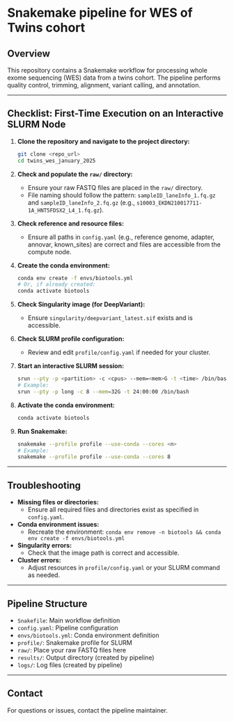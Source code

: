 # Snakemake pipeline for WES of Twins cohort

## Overview
This repository contains a Snakemake workflow for processing whole exome sequencing (WES) data from a twins cohort. The pipeline performs quality control, trimming, alignment, variant calling, and annotation.

---

## Checklist: First-Time Execution on an Interactive SLURM Node

1. **Clone the repository and navigate to the project directory:**
   ```bash
   git clone <repo_url>
   cd twins_wes_january_2025
   ```

2. **Check and populate the `raw/` directory:**
   - Ensure your raw FASTQ files are placed in the `raw/` directory.
   - File naming should follow the pattern: `sampleID_laneInfo_1.fq.gz` and `sampleID_laneInfo_2.fq.gz` (e.g., `s10003_EKDN210017711-1A_HNT5FDSX2_L4_1.fq.gz`).

3. **Check reference and resource files:**
   - Ensure all paths in `config.yaml` (e.g., reference genome, adapter, annovar, known_sites) are correct and files are accessible from the compute node.

4. **Create the conda environment:**
   ```bash
   conda env create -f envs/biotools.yml
   # Or, if already created:
   conda activate biotools
   ```

5. **Check Singularity image (for DeepVariant):**
   - Ensure `singularity/deepvariant_latest.sif` exists and is accessible.

6. **Check SLURM profile configuration:**
   - Review and edit `profile/config.yaml` if needed for your cluster.

7. **Start an interactive SLURM session:**
   ```bash
   srun --pty -p <partition> -c <cpus> --mem=<mem>G -t <time> /bin/bash
   # Example:
   srun --pty -p long -c 8 --mem=32G -t 24:00:00 /bin/bash
   ```

8. **Activate the conda environment:**
   ```bash
   conda activate biotools
   ```

9. **Run Snakemake:**
   ```bash
   snakemake --profile profile --use-conda --cores <n>
   # Example:
   snakemake --profile profile --use-conda --cores 8
   ```

---

## Troubleshooting
- **Missing files or directories:**
  - Ensure all required files and directories exist as specified in `config.yaml`.
- **Conda environment issues:**
  - Recreate the environment: `conda env remove -n biotools && conda env create -f envs/biotools.yml`
- **Singularity errors:**
  - Check that the image path is correct and accessible.
- **Cluster errors:**
  - Adjust resources in `profile/config.yaml` or your SLURM command as needed.

---

## Pipeline Structure
- `Snakefile`: Main workflow definition
- `config.yaml`: Pipeline configuration
- `envs/biotools.yml`: Conda environment definition
- `profile/`: Snakemake profile for SLURM
- `raw/`: Place your raw FASTQ files here
- `results/`: Output directory (created by pipeline)
- `logs/`: Log files (created by pipeline)

---

## Contact
For questions or issues, contact the pipeline maintainer.